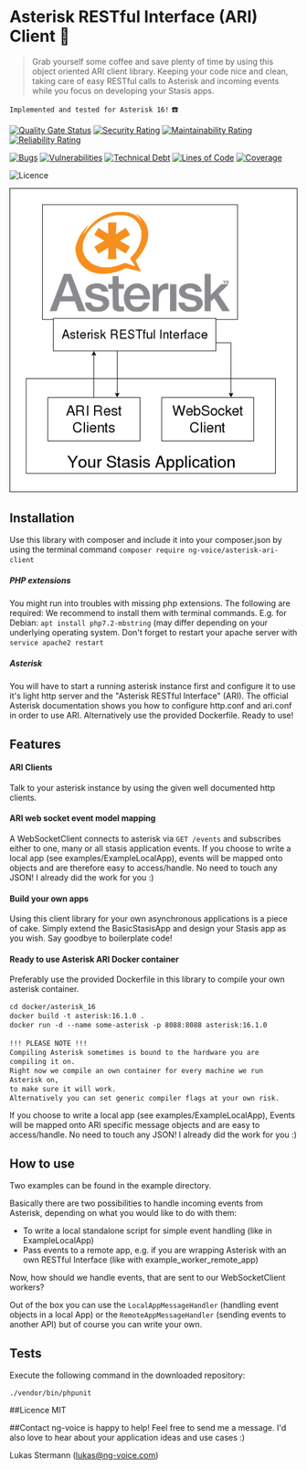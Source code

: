 # Asterisk RESTful Interface (ARI) Client :tada:
> Grab yourself some coffee and save plenty of time by using this object oriented ARI client library. 
Keeping your code nice and clean, taking care of easy RESTful calls to Asterisk and incoming events 
while you focus on developing your Stasis apps.

`Implemented and tested for Asterisk 16!` :telephone:

[![Quality Gate Status](https://sonarcloud.io/api/project_badges/measure?project=lukas-ng-voice_asterisk-ari-client&metric=alert_status)](https://sonarcloud.io/dashboard?id=lukas-ng-voice_asterisk-ari-client)
[![Security Rating](https://sonarcloud.io/api/project_badges/measure?project=lukas-ng-voice_asterisk-ari-client&metric=security_rating)](https://sonarcloud.io/dashboard?id=lukas-ng-voice_asterisk-ari-client)
[![Maintainability Rating](https://sonarcloud.io/api/project_badges/measure?project=lukas-ng-voice_asterisk-ari-client&metric=sqale_rating)](https://sonarcloud.io/dashboard?id=lukas-ng-voice_asterisk-ari-client)
[![Reliability Rating](https://sonarcloud.io/api/project_badges/measure?project=lukas-ng-voice_asterisk-ari-client&metric=reliability_rating)](https://sonarcloud.io/dashboard?id=lukas-ng-voice_asterisk-ari-client)

[![Bugs](https://sonarcloud.io/api/project_badges/measure?project=lukas-ng-voice_asterisk-ari-client&metric=bugs)](https://sonarcloud.io/dashboard?id=lukas-ng-voice_asterisk-ari-client)
[![Vulnerabilities](https://sonarcloud.io/api/project_badges/measure?project=lukas-ng-voice_asterisk-ari-client&metric=vulnerabilities)](https://sonarcloud.io/dashboard?id=lukas-ng-voice_asterisk-ari-client)
[![Technical Debt](https://sonarcloud.io/api/project_badges/measure?project=lukas-ng-voice_asterisk-ari-client&metric=sqale_index)](https://sonarcloud.io/dashboard?id=lukas-ng-voice_asterisk-ari-client)
[![Lines of Code](https://sonarcloud.io/api/project_badges/measure?project=lukas-ng-voice_asterisk-ari-client&metric=ncloc)](https://sonarcloud.io/dashboard?id=lukas-ng-voice_asterisk-ari-client)
[![Coverage](https://sonarcloud.io/api/project_badges/measure?project=lukas-ng-voice_asterisk-ari-client&metric=coverage)](https://sonarcloud.io/dashboard?id=lukas-ng-voice_asterisk-ari-client)

![Licence](https://img.shields.io/badge/licence-MIT-blue.svg)

![What this library is about](AriClientLibSkizze.png)

## Installation
Use this library with composer and include it into your composer.json by using the terminal command
`composer require ng-voice/asterisk-ari-client`

##### PHP extensions
You might run into troubles with missing php extensions. The following are required:
We recommend to install them with terminal commands. E.g. for Debian: `apt install php7.2-mbstring` 
(may differ depending on your underlying operating system. Don't forget to restart your apache 
server with `service apache2 restart`

##### Asterisk
You will have to start a running asterisk instance first and configure it to use it's light http server and the 
"Asterisk RESTful Interface" (ARI). The official Asterisk documentation shows you how to configure http.conf and 
ari.conf in order to use ARI. Alternatively use the provided Dockerfile. Ready to use!

## Features
#### ARI Clients
Talk to your asterisk instance by using the given well documented http clients.

#### ARI web socket event model mapping
A WebSocketClient connects to asterisk via `GET /events` and subscribes either to one, many or all 
stasis application events. 
If you choose to write a local app (see examples/ExampleLocalApp), events will be mapped onto objects and are 
therefore easy to access/handle. No need to touch any JSON! I already did the work for you :)

#### Build your own apps
Using this client library for your own asynchronous applications is a piece of cake.
Simply extend the BasicStasisApp and design your Stasis app as you wish. Say goodbye to boilerplate code!

#### Ready to use Asterisk ARI Docker container
Preferably use the provided Dockerfile in this library to compile your own asterisk container.
    
    cd docker/asterisk_16
    docker build -t asterisk:16.1.0 .
    docker run -d --name some-asterisk -p 8088:8088 asterisk:16.1.0

    !!! PLEASE NOTE !!!
    Compiling Asterisk sometimes is bound to the hardware you are compiling it on.
    Right now we compile an own container for every machine we run Asterisk on,
    to make sure it will work.
    Alternatively you can set generic compiler flags at your own risk.

If you choose to write a local app (see examples/ExampleLocalApp), Events will be mapped onto ARI specific 
message objects and are easy to access/handle. No need to touch any JSON! I already did the work for you :)

## How to use
Two examples can be found in the example directory.

Basically there are two possibilities to handle incoming events from Asterisk, depending on what you would like to do 
with them:

* To write a local standalone script for simple event handling (like in ExampleLocalApp)
* Pass events to a remote app, e.g. if you are wrapping Asterisk with an own RESTful Interface
(like with example_worker_remote_app)

Now, how should we handle events, that are sent to our WebSocketClient workers?

Out of the box you can use the `LocalAppMessageHandler` (handling event objects in a local App) 
or the `RemoteAppMessageHandler` (sending events to another API) but of course you can write your own.

## Tests
Execute the following command in the downloaded repository:

    ./vendor/bin/phpunit

##Licence
MIT

##Contact
ng-voice is happy to help! Feel free to send me a message.
I'd also love to hear about your application ideas and use cases :)

Lukas Stermann (lukas@ng-voice.com)